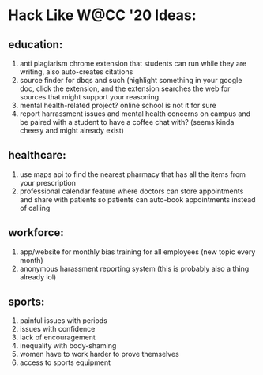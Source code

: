 # Hack Like W@CC '20 Ideas:

## education:
1. anti plagiarism chrome extension that students can run while they are writing, also auto-creates citations
2. source finder for dbqs and such (highlight something in your google doc, click the extension, and the extension searches the web for sources that might support your reasoning
3. mental health-related project? online school is not it for sure
4. report harrassment issues and mental health concerns on campus and be paired with a student to have a coffee chat with? (seems kinda cheesy and might already exist)

## healthcare:
1. use maps api to find the nearest pharmacy that has all the items from your prescription
2. professional calendar feature where doctors can store appointments and share with patients so patients can auto-book appointments instead of calling

## workforce:
1. app/website for monthly bias training for all employees (new topic every month)
2. anonymous harassment reporting system (this is probably also a thing already lol)

## sports:
1. painful issues with periods
2. issues with confidence 
3. lack of encouragement
4. inequality with body-shaming
5. women have to work harder to prove themselves
6. access to sports equipment
